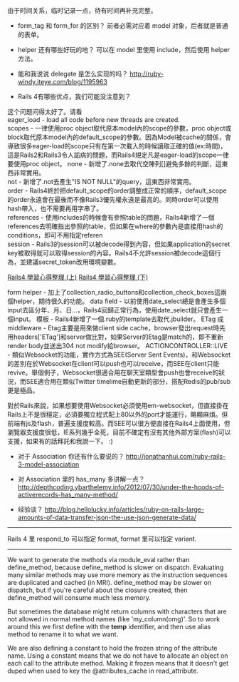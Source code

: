 由于时间关系，临时记录一点，待有时间再补充完整。

- form_tag 和 form_for 的区别？
前者必需对应着 model 对象，后者就是普通的表单。

- helper 还有哪些好玩的地？
可以在 model 里使用 include，然后使用 helper 方法。

- 能和我说说 delegate 是怎么实现的吗？
http://ruby-windy.iteye.com/blog/1195963

- Rails 4有哪些优点，我们可能没注意到？

这个问题问得太好了。请看<br>
eager_load - load all code before new threads are created.<br>
scopes - 一律使用proc object取代原本model內的scope的參數，proc object或block取代原本model內的default_scope的參數。因為Model被cache的關係，會導致很多eager-load的scope只有在第一次載入的時候讀取正確的值(ex:時間)，這是Rails2和Rails3令人詬病的問題，而Rails4規定凡是eager-load的scope一律要使用proc object。
none - 新增了.none去取代空陣列[]避免多餘的判斷，這東西非常實用。<br>
not - 新增了.not去產生"IS NOT NULL"的query，這東西非常實用。<br>
order - Rails4終於把default_scope的order調整成正常的順序，default_scope的order永遠會在最後而不像Rails3優先權永遠是最高的。同時order可以使用hash帶入，也不需要再用字串了。<br>
references - 使用includes的時候會有參照table的問題，Rails4新增了一個references去明確指出參照的table，但如果在where的參數內是直接用hash的conditions，即可不用指定referen<br>
session - Rails3的session可以被decode得到內容，但如果application的secret key被取得就可以取得session的內容。Rails4不允許session被decode這個行為，並建議secret_token改用環境變數。

[Rails4 學習心得整理 (上)](http://blog.hellolucky.info/articles/ruby-on-rails-rails4-learning-experience-finishing-rails-4-zombie-outlaws-1/)
[Rails4 學習心得整理 (下)](http://blog.hellolucky.info/articles/ruby-on-rails-rails4-learning-experience-finishing-rails-4-zombie-outlaws-2/)

form helper - 加上了collection_radio_buttons和collection_check_boxes這兩個helper，期待很久的功能。
data field - 以前使用date_select總是會產生多個input去區分年、月、日…，Rails4回歸正常行為，使用date_select就只會產生一個input。
模板 - Rails4新增了一個.ruby的template去取代.jbuilder。
ETag 成 middleware - Etag主要是用來做client side cache，browser發出request時先用headers['ETag']和server做比對，如果Server的Etag是match的，即不重新render body並送出304 not modify給browser。
ACTIONCONTROLLER::LIVE - 類似Websocket的功能，實作方式為SEE(Server Sent Events)，和Websocket的差別在於Websocket在client可以push也可以receive，而SEE在client只能revive。舉個例子，Websocket很適合用在聊天室類型會push也會receive的狀況，而SEE適合用在類似Twitter timelime自動更新的部分，搭配Redis的pub/sub更是極品。

對於Rails來說，如果想要使用Websocket必須使用em-websocket，但直接掛在Rails上不是很穩定，必須要獨立程式配上80以外的port才能運行，略顯麻煩。但前端有js及flash，普遍支援度較高。而SEE可以很方便直接在Rails4上面使用，但瀏覽器支援度很低，IE系列幾乎全死，目前不確定有沒有其他外部方案(flash)可以支援，如果有的話拜託和我說一下。 :)


- 对于 Association 你还有什么要说的？
http://jonathanhui.com/ruby-rails-3-model-association

- 对 Association 里的 has_many 多讲解一点？
http://depthcoding.ybarthelemy.info/2012/07/30/under-the-hoods-of-activerecords-has_many-method/

- 经验谈？
http://blog.hellolucky.info/articles/ruby-on-rails-large-amounts-of-data-transfer-json-the-use-json-generate-data/

---------

Rails 4 里 respond_to 可以指定 format, format 里可以指定 variant.

---------

We want to generate the methods via module_eval rather than
define_method, because define_method is slower on dispatch.
Evaluating many similar methods may use more memory as the instruction
sequences are duplicated and cached (in MRI).  define_method may
be slower on dispatch, but if you're careful about the closure
created, then define_method will consume much less memory.

But sometimes the database might return columns with
characters that are not allowed in normal method names (like
'my_column(omg)'. So to work around this we first define with
the __temp__ identifier, and then use alias method to rename
it to what we want.

We are also defining a constant to hold the frozen string of
the attribute name. Using a constant means that we do not have
to allocate an object on each call to the attribute method.
Making it frozen means that it doesn't get duped when used to
key the @attributes_cache in read_attribute.
